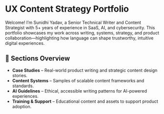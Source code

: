 # UX Content Strategy Portfolio

Welcome! I’m Sunidhi Yadav, a Senior Technical Writer and Content Strategist with 5+ years of experience in SaaS, AI, and cybersecurity. This portfolio showcases my work across writing, systems, strategy, and product collaboration—highlighting how language can shape trustworthy, intuitive digital experiences.

## 📁 Sections Overview

- **Case Studies** – Real-world product writing and strategic content design stories.
- **Content Systems** – Samples of scalable content frameworks and standards.
- **AI Guidelines** – Ethical, accessible writing patterns for AI-powered experiences.
- **Training & Support** – Educational content and assets to support product adoption.
